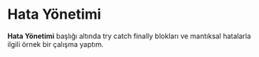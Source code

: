 # Hata Yönetimi #
**Hata Yönetimi** başlığı altında try catch finally blokları ve mantıksal hatalarla ilgili örnek bir çalışma yaptım.


